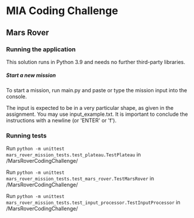 # MIA Coding Challenge

## Mars Rover

### Running the application
This solution runs in Python 3.9 and needs no further third-party libraries.

##### Start a new mission
To start a mission, run main.py and paste or type the mission input into the console. 

The input is expected to be in a very particular shape, as given in the assignment.
You may use input_example.txt. It is important to conclude the instructions with a newline (or 'ENTER' or 'f').

### Running tests
Run ```python -m unittest mars_rover_mission_tests.test_plateau.TestPlateau``` in /MarsRoverCodingChallenge/

Run ```python -m unittest mars_rover_mission_tests.test_mars_rover.TestMarsRover``` in /MarsRoverCodingChallenge/

Run ```python -m unittest mars_rover_mission_tests.test_input_processor.TestInputProcessor``` in /MarsRoverCodingChallenge/


